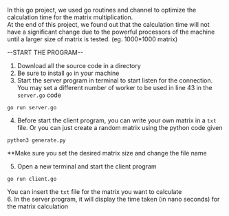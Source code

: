 In this go project, we used go routines and channel to optimize the calculation time for the matrix multiplication.<br />
At the end of this project, we found out that the calculation time will not have a significant change due to the powerful processors of the machine until a larger size of matrix is tested. (eg. 1000\*1000 matrix) <br />

--START THE PROGRAM--
1. Download all the source code in a directory
2. Be sure to install ``go`` in your machine
3. Start the server program in terminal to start listen for the connection. You may set a different number of worker to be used in line 43 in the ```server.go``` code
```
go run server.go
```
4. Before start the client program, you can write your own matrix in a ```txt``` file. Or you can just create a random matrix using the python code given
```
python3 generate.py
```
   **Make sure you set the desired matrix size and change the file name <br />

5. Open a new terminal and start the client program
```
go run client.go
```
You can insert the ```txt``` file for the matrix you want to calculate <br />
6. In the server program, it will display the time taken (in nano seconds) for the matrix calculation

